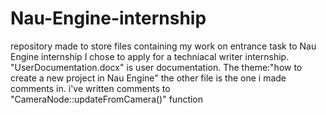 # Nau-Engine-internship
repository made to store files containing my work on entrance task to Nau Engine internship
I chose to apply for a techniacal writer internship.
"UserDocumentation.docx" is user documentation. The theme:"how to create a new project in Nau Engine"
the other file is the one i made comments in.
i've written comments to "CameraNode::updateFromCamera()" function
